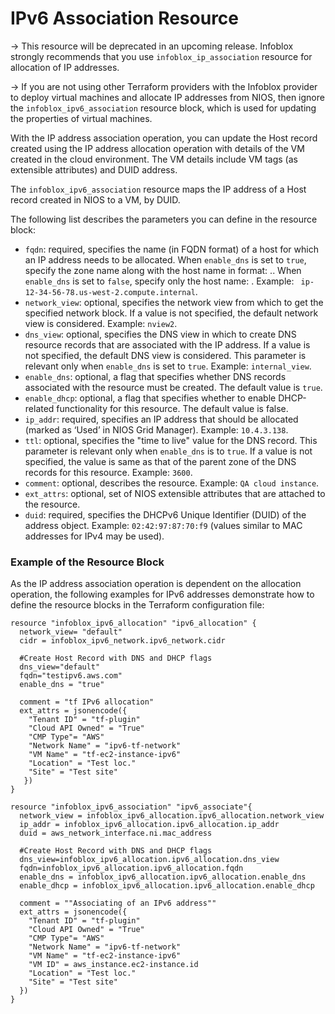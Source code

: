 # IPv6 Association Resource

-> This resource will be deprecated in an upcoming release. Infoblox strongly recommends that you use `infoblox_ip_association` resource for allocation of IP addresses.

-> If you are not using other Terraform providers with the Infoblox provider to deploy virtual machines and allocate IP addresses from NIOS, then ignore the `infoblox_ipv6_association` resource block, which is used for updating the properties of virtual machines.

With the IP address association operation, you can update the Host record created using the IP address allocation operation with details of the VM created in the cloud environment. The VM details include VM tags (as extensible attributes) and DUID address.

The `infoblox_ipv6_association` resource maps the IP address of a Host record created in NIOS to a VM, by DUID.

The following list describes the parameters you can define in the resource block:

* `fqdn`: required, specifies the name (in FQDN format) of a host for which an IP address needs to be allocated. When `enable_dns` is set to `true`, specify the zone name along with the host name in format: <hostname>.<zone>.
  When `enable_dns` is set to `false`, specify only the host name: <hostname>. Example: ` ip-12-34-56-78.us-west-2.compute.internal`.
* `network_view`: optional, specifies the network view from which to get the specified network block. If a value is not specified, the default network view is considered. Example: `nview2`.
* `dns_view`: optional, specifies the DNS view in which to create DNS resource records that are associated with the IP address. If a value is not specified, the default DNS view is considered. This parameter is relevant only when `enable_dns` is set to `true`. Example: `internal_view`.
* `enable_dns`: optional, a flag that specifies whether DNS records associated with the resource must be created. The default value is `true`.
* `enable_dhcp`: optional, a flag that specifies whether to enable DHCP-related functionality for this resource. The default value is false.
* `ip_addr`: required, specifies an IP address that should be allocated (marked as ‘Used’ in NIOS Grid Manager). Example: `10.4.3.138`.
* `ttl`: optional, specifies the "time to live" value for the DNS record. This parameter is relevant only when `enable_dns` is to `true`. If a value is not specified, the value is same as that of the parent zone of the DNS records for this resource. Example: `3600`.
* `comment`: optional, describes the resource. Example: `QA cloud instance`.
* `ext_attrs`: optional, set of NIOS extensible attributes that are attached to the resource.
* `duid`: required, specifies the DHCPv6 Unique Identifier (DUID) of the address object. Example: `02:42:97:87:70:f9` (values similar to MAC addresses for IPv4 may be used).

### Example of the Resource Block

As the IP address association operation is dependent on the allocation operation, the following examples for IPv6 addresses demonstrate how to define the resource blocks in the Terraform configuration file:

```hcl
resource "infoblox_ipv6_allocation" "ipv6_allocation" {
  network_view= "default"
  cidr = infoblox_ipv6_network.ipv6_network.cidr
  
  #Create Host Record with DNS and DHCP flags
  dns_view="default"
  fqdn="testipv6.aws.com"
  enable_dns = "true"

  comment = "tf IPv6 allocation"
  ext_attrs = jsonencode({
    "Tenant ID" = "tf-plugin"
    "Cloud API Owned" = "True"
    "CMP Type"= "AWS"
    "Network Name" = "ipv6-tf-network"
    "VM Name" = "tf-ec2-instance-ipv6"
    "Location" = "Test loc."
    "Site" = "Test site"
   })
}

resource "infoblox_ipv6_association" "ipv6_associate"{
  network_view = infoblox_ipv6_allocation.ipv6_allocation.network_view
  ip_addr = infoblox_ipv6_allocation.ipv6_allocation.ip_addr
  duid = aws_network_interface.ni.mac_address

  #Create Host Record with DNS and DHCP flags
  dns_view=infoblox_ipv6_allocation.ipv6_allocation.dns_view
  fqdn=infoblox_ipv6_allocation.ipv6_allocation.fqdn
  enable_dns = infoblox_ipv6_allocation.ipv6_allocation.enable_dns
  enable_dhcp = infoblox_ipv6_allocation.ipv6_allocation.enable_dhcp

  comment = ""Associating of an IPv6 address""
  ext_attrs = jsonencode({
    "Tenant ID" = "tf-plugin"
    "Cloud API Owned" = "True"
    "CMP Type"= "AWS"
    "Network Name" = "ipv6-tf-network"
    "VM Name" = "tf-ec2-instance-ipv6"
    "VM ID" = aws_instance.ec2-instance.id
    "Location" = "Test loc."
    "Site" = "Test site"
  })
}
```
